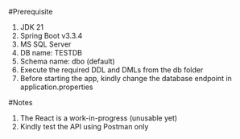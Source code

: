 #Prerequisite

1) JDK 21
2) Spring Boot v3.3.4
3) MS SQL Server
4) DB name: TESTDB
5) Schema name: dbo (default)
6) Execute the required DDL and DMLs from the db folder
7) Before starting the app, kindly change the database endpoint in application.properties

#Notes

1) The React is a work-in-progress (unusable yet)
2) Kindly test the API using Postman only